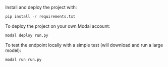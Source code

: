 
Install and deploy the project with:

```bash
pip install -r requirements.txt
```

To deploy the project on your own Modal account:
```bash
modal deploy run.py 
```

To test the endpoint locally with a simple test (will download and run a large model):
```bash
modal run run.py
```